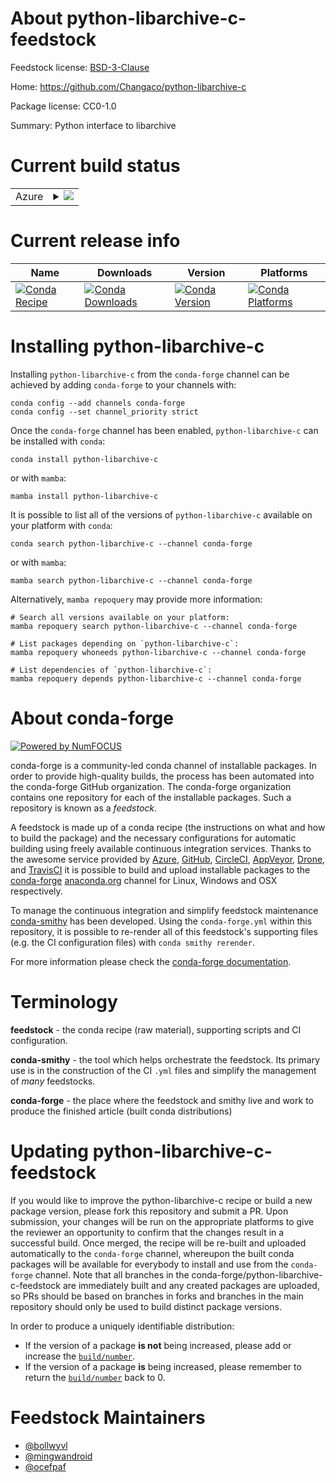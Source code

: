 About python-libarchive-c-feedstock
===================================

Feedstock license: [BSD-3-Clause](https://github.com/conda-forge/python-libarchive-c-feedstock/blob/main/LICENSE.txt)

Home: https://github.com/Changaco/python-libarchive-c

Package license: CC0-1.0

Summary: Python interface to libarchive

Current build status
====================


<table>
    
  <tr>
    <td>Azure</td>
    <td>
      <details>
        <summary>
          <a href="https://dev.azure.com/conda-forge/feedstock-builds/_build/latest?definitionId=5724&branchName=main">
            <img src="https://dev.azure.com/conda-forge/feedstock-builds/_apis/build/status/python-libarchive-c-feedstock?branchName=main">
          </a>
        </summary>
        <table>
          <thead><tr><th>Variant</th><th>Status</th></tr></thead>
          <tbody><tr>
              <td>linux_64_python3.10.____cpython</td>
              <td>
                <a href="https://dev.azure.com/conda-forge/feedstock-builds/_build/latest?definitionId=5724&branchName=main">
                  <img src="https://dev.azure.com/conda-forge/feedstock-builds/_apis/build/status/python-libarchive-c-feedstock?branchName=main&jobName=linux&configuration=linux%20linux_64_python3.10.____cpython" alt="variant">
                </a>
              </td>
            </tr><tr>
              <td>linux_64_python3.11.____cpython</td>
              <td>
                <a href="https://dev.azure.com/conda-forge/feedstock-builds/_build/latest?definitionId=5724&branchName=main">
                  <img src="https://dev.azure.com/conda-forge/feedstock-builds/_apis/build/status/python-libarchive-c-feedstock?branchName=main&jobName=linux&configuration=linux%20linux_64_python3.11.____cpython" alt="variant">
                </a>
              </td>
            </tr><tr>
              <td>linux_64_python3.12.____cpython</td>
              <td>
                <a href="https://dev.azure.com/conda-forge/feedstock-builds/_build/latest?definitionId=5724&branchName=main">
                  <img src="https://dev.azure.com/conda-forge/feedstock-builds/_apis/build/status/python-libarchive-c-feedstock?branchName=main&jobName=linux&configuration=linux%20linux_64_python3.12.____cpython" alt="variant">
                </a>
              </td>
            </tr><tr>
              <td>linux_64_python3.13.____cp313</td>
              <td>
                <a href="https://dev.azure.com/conda-forge/feedstock-builds/_build/latest?definitionId=5724&branchName=main">
                  <img src="https://dev.azure.com/conda-forge/feedstock-builds/_apis/build/status/python-libarchive-c-feedstock?branchName=main&jobName=linux&configuration=linux%20linux_64_python3.13.____cp313" alt="variant">
                </a>
              </td>
            </tr><tr>
              <td>linux_64_python3.9.____cpython</td>
              <td>
                <a href="https://dev.azure.com/conda-forge/feedstock-builds/_build/latest?definitionId=5724&branchName=main">
                  <img src="https://dev.azure.com/conda-forge/feedstock-builds/_apis/build/status/python-libarchive-c-feedstock?branchName=main&jobName=linux&configuration=linux%20linux_64_python3.9.____cpython" alt="variant">
                </a>
              </td>
            </tr><tr>
              <td>linux_aarch64_python3.10.____cpython</td>
              <td>
                <a href="https://dev.azure.com/conda-forge/feedstock-builds/_build/latest?definitionId=5724&branchName=main">
                  <img src="https://dev.azure.com/conda-forge/feedstock-builds/_apis/build/status/python-libarchive-c-feedstock?branchName=main&jobName=linux&configuration=linux%20linux_aarch64_python3.10.____cpython" alt="variant">
                </a>
              </td>
            </tr><tr>
              <td>linux_aarch64_python3.11.____cpython</td>
              <td>
                <a href="https://dev.azure.com/conda-forge/feedstock-builds/_build/latest?definitionId=5724&branchName=main">
                  <img src="https://dev.azure.com/conda-forge/feedstock-builds/_apis/build/status/python-libarchive-c-feedstock?branchName=main&jobName=linux&configuration=linux%20linux_aarch64_python3.11.____cpython" alt="variant">
                </a>
              </td>
            </tr><tr>
              <td>linux_aarch64_python3.12.____cpython</td>
              <td>
                <a href="https://dev.azure.com/conda-forge/feedstock-builds/_build/latest?definitionId=5724&branchName=main">
                  <img src="https://dev.azure.com/conda-forge/feedstock-builds/_apis/build/status/python-libarchive-c-feedstock?branchName=main&jobName=linux&configuration=linux%20linux_aarch64_python3.12.____cpython" alt="variant">
                </a>
              </td>
            </tr><tr>
              <td>linux_aarch64_python3.13.____cp313</td>
              <td>
                <a href="https://dev.azure.com/conda-forge/feedstock-builds/_build/latest?definitionId=5724&branchName=main">
                  <img src="https://dev.azure.com/conda-forge/feedstock-builds/_apis/build/status/python-libarchive-c-feedstock?branchName=main&jobName=linux&configuration=linux%20linux_aarch64_python3.13.____cp313" alt="variant">
                </a>
              </td>
            </tr><tr>
              <td>linux_aarch64_python3.9.____cpython</td>
              <td>
                <a href="https://dev.azure.com/conda-forge/feedstock-builds/_build/latest?definitionId=5724&branchName=main">
                  <img src="https://dev.azure.com/conda-forge/feedstock-builds/_apis/build/status/python-libarchive-c-feedstock?branchName=main&jobName=linux&configuration=linux%20linux_aarch64_python3.9.____cpython" alt="variant">
                </a>
              </td>
            </tr><tr>
              <td>linux_ppc64le_python3.10.____cpython</td>
              <td>
                <a href="https://dev.azure.com/conda-forge/feedstock-builds/_build/latest?definitionId=5724&branchName=main">
                  <img src="https://dev.azure.com/conda-forge/feedstock-builds/_apis/build/status/python-libarchive-c-feedstock?branchName=main&jobName=linux&configuration=linux%20linux_ppc64le_python3.10.____cpython" alt="variant">
                </a>
              </td>
            </tr><tr>
              <td>linux_ppc64le_python3.11.____cpython</td>
              <td>
                <a href="https://dev.azure.com/conda-forge/feedstock-builds/_build/latest?definitionId=5724&branchName=main">
                  <img src="https://dev.azure.com/conda-forge/feedstock-builds/_apis/build/status/python-libarchive-c-feedstock?branchName=main&jobName=linux&configuration=linux%20linux_ppc64le_python3.11.____cpython" alt="variant">
                </a>
              </td>
            </tr><tr>
              <td>linux_ppc64le_python3.12.____cpython</td>
              <td>
                <a href="https://dev.azure.com/conda-forge/feedstock-builds/_build/latest?definitionId=5724&branchName=main">
                  <img src="https://dev.azure.com/conda-forge/feedstock-builds/_apis/build/status/python-libarchive-c-feedstock?branchName=main&jobName=linux&configuration=linux%20linux_ppc64le_python3.12.____cpython" alt="variant">
                </a>
              </td>
            </tr><tr>
              <td>linux_ppc64le_python3.13.____cp313</td>
              <td>
                <a href="https://dev.azure.com/conda-forge/feedstock-builds/_build/latest?definitionId=5724&branchName=main">
                  <img src="https://dev.azure.com/conda-forge/feedstock-builds/_apis/build/status/python-libarchive-c-feedstock?branchName=main&jobName=linux&configuration=linux%20linux_ppc64le_python3.13.____cp313" alt="variant">
                </a>
              </td>
            </tr><tr>
              <td>linux_ppc64le_python3.9.____cpython</td>
              <td>
                <a href="https://dev.azure.com/conda-forge/feedstock-builds/_build/latest?definitionId=5724&branchName=main">
                  <img src="https://dev.azure.com/conda-forge/feedstock-builds/_apis/build/status/python-libarchive-c-feedstock?branchName=main&jobName=linux&configuration=linux%20linux_ppc64le_python3.9.____cpython" alt="variant">
                </a>
              </td>
            </tr><tr>
              <td>osx_64_python3.10.____cpython</td>
              <td>
                <a href="https://dev.azure.com/conda-forge/feedstock-builds/_build/latest?definitionId=5724&branchName=main">
                  <img src="https://dev.azure.com/conda-forge/feedstock-builds/_apis/build/status/python-libarchive-c-feedstock?branchName=main&jobName=osx&configuration=osx%20osx_64_python3.10.____cpython" alt="variant">
                </a>
              </td>
            </tr><tr>
              <td>osx_64_python3.11.____cpython</td>
              <td>
                <a href="https://dev.azure.com/conda-forge/feedstock-builds/_build/latest?definitionId=5724&branchName=main">
                  <img src="https://dev.azure.com/conda-forge/feedstock-builds/_apis/build/status/python-libarchive-c-feedstock?branchName=main&jobName=osx&configuration=osx%20osx_64_python3.11.____cpython" alt="variant">
                </a>
              </td>
            </tr><tr>
              <td>osx_64_python3.12.____cpython</td>
              <td>
                <a href="https://dev.azure.com/conda-forge/feedstock-builds/_build/latest?definitionId=5724&branchName=main">
                  <img src="https://dev.azure.com/conda-forge/feedstock-builds/_apis/build/status/python-libarchive-c-feedstock?branchName=main&jobName=osx&configuration=osx%20osx_64_python3.12.____cpython" alt="variant">
                </a>
              </td>
            </tr><tr>
              <td>osx_64_python3.13.____cp313</td>
              <td>
                <a href="https://dev.azure.com/conda-forge/feedstock-builds/_build/latest?definitionId=5724&branchName=main">
                  <img src="https://dev.azure.com/conda-forge/feedstock-builds/_apis/build/status/python-libarchive-c-feedstock?branchName=main&jobName=osx&configuration=osx%20osx_64_python3.13.____cp313" alt="variant">
                </a>
              </td>
            </tr><tr>
              <td>osx_64_python3.9.____cpython</td>
              <td>
                <a href="https://dev.azure.com/conda-forge/feedstock-builds/_build/latest?definitionId=5724&branchName=main">
                  <img src="https://dev.azure.com/conda-forge/feedstock-builds/_apis/build/status/python-libarchive-c-feedstock?branchName=main&jobName=osx&configuration=osx%20osx_64_python3.9.____cpython" alt="variant">
                </a>
              </td>
            </tr><tr>
              <td>osx_arm64_python3.10.____cpython</td>
              <td>
                <a href="https://dev.azure.com/conda-forge/feedstock-builds/_build/latest?definitionId=5724&branchName=main">
                  <img src="https://dev.azure.com/conda-forge/feedstock-builds/_apis/build/status/python-libarchive-c-feedstock?branchName=main&jobName=osx&configuration=osx%20osx_arm64_python3.10.____cpython" alt="variant">
                </a>
              </td>
            </tr><tr>
              <td>osx_arm64_python3.11.____cpython</td>
              <td>
                <a href="https://dev.azure.com/conda-forge/feedstock-builds/_build/latest?definitionId=5724&branchName=main">
                  <img src="https://dev.azure.com/conda-forge/feedstock-builds/_apis/build/status/python-libarchive-c-feedstock?branchName=main&jobName=osx&configuration=osx%20osx_arm64_python3.11.____cpython" alt="variant">
                </a>
              </td>
            </tr><tr>
              <td>osx_arm64_python3.12.____cpython</td>
              <td>
                <a href="https://dev.azure.com/conda-forge/feedstock-builds/_build/latest?definitionId=5724&branchName=main">
                  <img src="https://dev.azure.com/conda-forge/feedstock-builds/_apis/build/status/python-libarchive-c-feedstock?branchName=main&jobName=osx&configuration=osx%20osx_arm64_python3.12.____cpython" alt="variant">
                </a>
              </td>
            </tr><tr>
              <td>osx_arm64_python3.13.____cp313</td>
              <td>
                <a href="https://dev.azure.com/conda-forge/feedstock-builds/_build/latest?definitionId=5724&branchName=main">
                  <img src="https://dev.azure.com/conda-forge/feedstock-builds/_apis/build/status/python-libarchive-c-feedstock?branchName=main&jobName=osx&configuration=osx%20osx_arm64_python3.13.____cp313" alt="variant">
                </a>
              </td>
            </tr><tr>
              <td>osx_arm64_python3.9.____cpython</td>
              <td>
                <a href="https://dev.azure.com/conda-forge/feedstock-builds/_build/latest?definitionId=5724&branchName=main">
                  <img src="https://dev.azure.com/conda-forge/feedstock-builds/_apis/build/status/python-libarchive-c-feedstock?branchName=main&jobName=osx&configuration=osx%20osx_arm64_python3.9.____cpython" alt="variant">
                </a>
              </td>
            </tr><tr>
              <td>win_64_python3.10.____cpython</td>
              <td>
                <a href="https://dev.azure.com/conda-forge/feedstock-builds/_build/latest?definitionId=5724&branchName=main">
                  <img src="https://dev.azure.com/conda-forge/feedstock-builds/_apis/build/status/python-libarchive-c-feedstock?branchName=main&jobName=win&configuration=win%20win_64_python3.10.____cpython" alt="variant">
                </a>
              </td>
            </tr><tr>
              <td>win_64_python3.11.____cpython</td>
              <td>
                <a href="https://dev.azure.com/conda-forge/feedstock-builds/_build/latest?definitionId=5724&branchName=main">
                  <img src="https://dev.azure.com/conda-forge/feedstock-builds/_apis/build/status/python-libarchive-c-feedstock?branchName=main&jobName=win&configuration=win%20win_64_python3.11.____cpython" alt="variant">
                </a>
              </td>
            </tr><tr>
              <td>win_64_python3.12.____cpython</td>
              <td>
                <a href="https://dev.azure.com/conda-forge/feedstock-builds/_build/latest?definitionId=5724&branchName=main">
                  <img src="https://dev.azure.com/conda-forge/feedstock-builds/_apis/build/status/python-libarchive-c-feedstock?branchName=main&jobName=win&configuration=win%20win_64_python3.12.____cpython" alt="variant">
                </a>
              </td>
            </tr><tr>
              <td>win_64_python3.13.____cp313</td>
              <td>
                <a href="https://dev.azure.com/conda-forge/feedstock-builds/_build/latest?definitionId=5724&branchName=main">
                  <img src="https://dev.azure.com/conda-forge/feedstock-builds/_apis/build/status/python-libarchive-c-feedstock?branchName=main&jobName=win&configuration=win%20win_64_python3.13.____cp313" alt="variant">
                </a>
              </td>
            </tr><tr>
              <td>win_64_python3.9.____cpython</td>
              <td>
                <a href="https://dev.azure.com/conda-forge/feedstock-builds/_build/latest?definitionId=5724&branchName=main">
                  <img src="https://dev.azure.com/conda-forge/feedstock-builds/_apis/build/status/python-libarchive-c-feedstock?branchName=main&jobName=win&configuration=win%20win_64_python3.9.____cpython" alt="variant">
                </a>
              </td>
            </tr>
          </tbody>
        </table>
      </details>
    </td>
  </tr>
</table>

Current release info
====================

| Name | Downloads | Version | Platforms |
| --- | --- | --- | --- |
| [![Conda Recipe](https://img.shields.io/badge/recipe-python--libarchive--c-green.svg)](https://anaconda.org/conda-forge/python-libarchive-c) | [![Conda Downloads](https://img.shields.io/conda/dn/conda-forge/python-libarchive-c.svg)](https://anaconda.org/conda-forge/python-libarchive-c) | [![Conda Version](https://img.shields.io/conda/vn/conda-forge/python-libarchive-c.svg)](https://anaconda.org/conda-forge/python-libarchive-c) | [![Conda Platforms](https://img.shields.io/conda/pn/conda-forge/python-libarchive-c.svg)](https://anaconda.org/conda-forge/python-libarchive-c) |

Installing python-libarchive-c
==============================

Installing `python-libarchive-c` from the `conda-forge` channel can be achieved by adding `conda-forge` to your channels with:

```
conda config --add channels conda-forge
conda config --set channel_priority strict
```

Once the `conda-forge` channel has been enabled, `python-libarchive-c` can be installed with `conda`:

```
conda install python-libarchive-c
```

or with `mamba`:

```
mamba install python-libarchive-c
```

It is possible to list all of the versions of `python-libarchive-c` available on your platform with `conda`:

```
conda search python-libarchive-c --channel conda-forge
```

or with `mamba`:

```
mamba search python-libarchive-c --channel conda-forge
```

Alternatively, `mamba repoquery` may provide more information:

```
# Search all versions available on your platform:
mamba repoquery search python-libarchive-c --channel conda-forge

# List packages depending on `python-libarchive-c`:
mamba repoquery whoneeds python-libarchive-c --channel conda-forge

# List dependencies of `python-libarchive-c`:
mamba repoquery depends python-libarchive-c --channel conda-forge
```


About conda-forge
=================

[![Powered by
NumFOCUS](https://img.shields.io/badge/powered%20by-NumFOCUS-orange.svg?style=flat&colorA=E1523D&colorB=007D8A)](https://numfocus.org)

conda-forge is a community-led conda channel of installable packages.
In order to provide high-quality builds, the process has been automated into the
conda-forge GitHub organization. The conda-forge organization contains one repository
for each of the installable packages. Such a repository is known as a *feedstock*.

A feedstock is made up of a conda recipe (the instructions on what and how to build
the package) and the necessary configurations for automatic building using freely
available continuous integration services. Thanks to the awesome service provided by
[Azure](https://azure.microsoft.com/en-us/services/devops/), [GitHub](https://github.com/),
[CircleCI](https://circleci.com/), [AppVeyor](https://www.appveyor.com/),
[Drone](https://cloud.drone.io/welcome), and [TravisCI](https://travis-ci.com/)
it is possible to build and upload installable packages to the
[conda-forge](https://anaconda.org/conda-forge) [anaconda.org](https://anaconda.org/)
channel for Linux, Windows and OSX respectively.

To manage the continuous integration and simplify feedstock maintenance
[conda-smithy](https://github.com/conda-forge/conda-smithy) has been developed.
Using the ``conda-forge.yml`` within this repository, it is possible to re-render all of
this feedstock's supporting files (e.g. the CI configuration files) with ``conda smithy rerender``.

For more information please check the [conda-forge documentation](https://conda-forge.org/docs/).

Terminology
===========

**feedstock** - the conda recipe (raw material), supporting scripts and CI configuration.

**conda-smithy** - the tool which helps orchestrate the feedstock.
                   Its primary use is in the construction of the CI ``.yml`` files
                   and simplify the management of *many* feedstocks.

**conda-forge** - the place where the feedstock and smithy live and work to
                  produce the finished article (built conda distributions)


Updating python-libarchive-c-feedstock
======================================

If you would like to improve the python-libarchive-c recipe or build a new
package version, please fork this repository and submit a PR. Upon submission,
your changes will be run on the appropriate platforms to give the reviewer an
opportunity to confirm that the changes result in a successful build. Once
merged, the recipe will be re-built and uploaded automatically to the
`conda-forge` channel, whereupon the built conda packages will be available for
everybody to install and use from the `conda-forge` channel.
Note that all branches in the conda-forge/python-libarchive-c-feedstock are
immediately built and any created packages are uploaded, so PRs should be based
on branches in forks and branches in the main repository should only be used to
build distinct package versions.

In order to produce a uniquely identifiable distribution:
 * If the version of a package **is not** being increased, please add or increase
   the [``build/number``](https://docs.conda.io/projects/conda-build/en/latest/resources/define-metadata.html#build-number-and-string).
 * If the version of a package **is** being increased, please remember to return
   the [``build/number``](https://docs.conda.io/projects/conda-build/en/latest/resources/define-metadata.html#build-number-and-string)
   back to 0.

Feedstock Maintainers
=====================

* [@bollwyvl](https://github.com/bollwyvl/)
* [@mingwandroid](https://github.com/mingwandroid/)
* [@ocefpaf](https://github.com/ocefpaf/)


